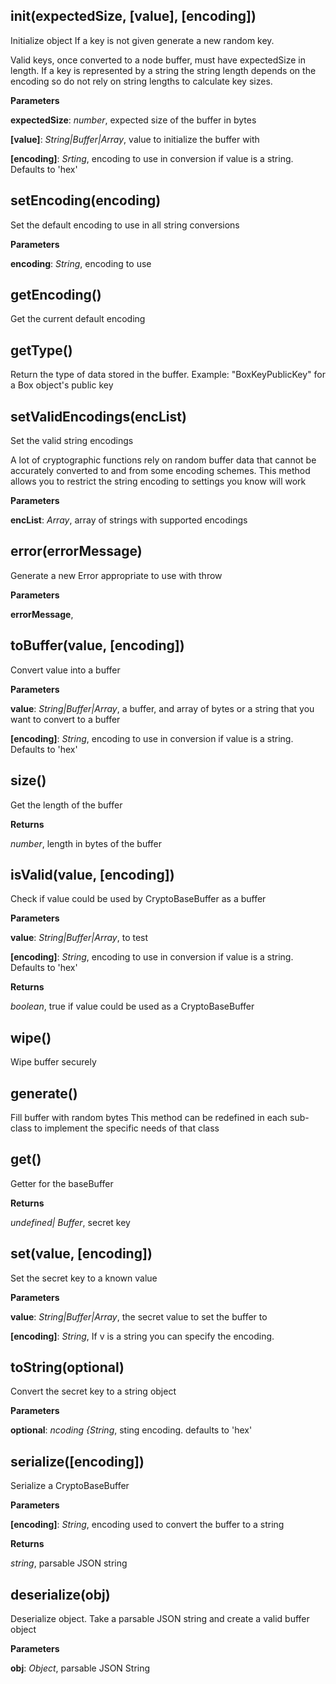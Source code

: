 init(expectedSize, \[value\], \[encoding\])
-------------------------------------------
Initialize object
If a key is not given generate a new random key.

Valid keys, once converted to a node buffer, must have expectedSize in length.
If a key is represented by a string the string length depends on the encoding
so do not rely on string lengths to calculate key sizes.



**Parameters**

**expectedSize**:  *number*,  expected size of the buffer in bytes

**[value]**:  *String|Buffer|Array*,  value to initialize the buffer with

**[encoding]**:  *Srting*,  encoding to use in conversion if value is a string. Defaults to 'hex'

setEncoding(encoding)
---------------------
Set the default encoding to use in all string conversions


**Parameters**

**encoding**:  *String*,  encoding to use

getEncoding()
-------------
Get the current default encoding


getType()
---------
Return the type of data stored in the buffer.
Example: "BoxKeyPublicKey" for a Box object's public key


setValidEncodings(encList)
--------------------------
Set the valid string encodings

A lot of cryptographic functions rely on random buffer data that cannot
be accurately converted to and from some encoding schemes. This method
allows you to restrict the string encoding to settings you know will work



**Parameters**

**encList**:  *Array*,  array of strings with supported encodings

error(errorMessage)
-------------------
Generate a new Error appropriate to use with throw


**Parameters**

**errorMessage**,  


toBuffer(value, \[encoding\])
-----------------------------
Convert value into a buffer



**Parameters**

**value**:  *String|Buffer|Array*,  a buffer, and array of bytes or a string that you want to convert to a buffer

**[encoding]**:  *String*,  encoding to use in conversion if value is a string. Defaults to 'hex'

size()
------
Get the length of the buffer


**Returns**

*number*,  length in bytes of the buffer

isValid(value, \[encoding\])
----------------------------
Check if value could be used by CryptoBaseBuffer as a buffer



**Parameters**

**value**:  *String|Buffer|Array*,  to test

**[encoding]**:  *String*,  encoding to use in conversion if value is a string. Defaults to 'hex'

**Returns**

*boolean*,  true      if value could be used as a CryptoBaseBuffer

wipe()
------
Wipe buffer securely


generate()
----------
Fill buffer with random bytes
This method can be redefined in each sub-class to implement
the specific needs of that class


get()
-----
Getter for the baseBuffer


**Returns**

*undefined| Buffer*,  secret key

set(value, \[encoding\])
------------------------
Set the secret key to a known value


**Parameters**

**value**:  *String|Buffer|Array*,  the secret value to set the buffer to

**[encoding]**:  *String*,  If v is a string you can specify the encoding.

toString(optional)
------------------
Convert the secret key to a string object


**Parameters**

**optional**:  *ncoding {String*,  sting encoding. defaults to 'hex'

serialize(\[encoding\])
-----------------------
Serialize a CryptoBaseBuffer



**Parameters**

**[encoding]**:  *String*,  encoding used to convert the buffer to a string

**Returns**

*string*,  parsable JSON string

deserialize(obj)
----------------
Deserialize object. Take a parsable JSON string and create a valid buffer object



**Parameters**

**obj**:  *Object*,  parsable JSON String

